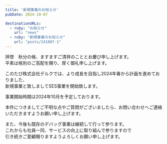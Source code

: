 ```yaml
---
title: '新規事業のお知らせ'
pubDate: 2024-10-07

destinationURLs:
  - ruby: "お知らせ"
    url: "news"
  - ruby: "新規事業のお知らせ"
    url: "posts/241007-1"
---
```

拝啓　秋分の候、ますますご清祥のこととお慶び申し上げます。  
平素は格別のご高配を賜り、厚く御礼申し上げます。

このたび株式会社デルクでは、より成長を目指し2024年春から計画を進めておりました、  
新規事業と致しましてSES事業を開始致します。

事業開始時期は2024年10月を予定しております。

本件につきましてご不明な点やご質問がございましたら、お問い合わせへご連絡いただきますようお願い申し上げます。

また、今後も既存のデバッグ事業は継続して行って参ります。  
これからも社員一同、サービスの向上に取り組んで参りますので  
引き続きご愛顧賜りますようよろしくお願い申し上げます。
